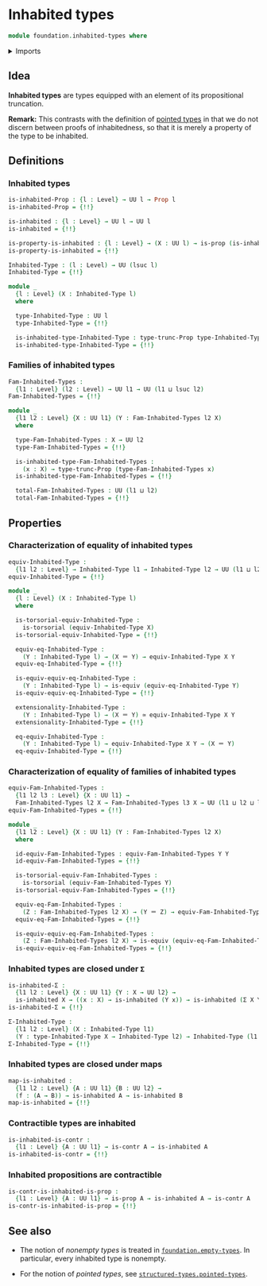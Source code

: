# Inhabited types

```agda
module foundation.inhabited-types where
```

<details><summary>Imports</summary>

```agda
open import foundation.contractible-types
open import foundation.dependent-pair-types
open import foundation.equality-dependent-function-types
open import foundation.functoriality-propositional-truncation
open import foundation.fundamental-theorem-of-identity-types
open import foundation.propositional-truncations
open import foundation.subtype-identity-principle
open import foundation.univalence
open import foundation.universe-levels

open import foundation-core.equivalences
open import foundation-core.identity-types
open import foundation-core.propositions
open import foundation-core.torsorial-type-families
```

</details>

## Idea

**Inhabited types** are types equipped with an element of its propositional
truncation.

**Remark:** This contrasts with the definition of
[pointed types](structured-types.pointed-types.md) in that we do not discern
between proofs of inhabitedness, so that it is merely a property of the type to
be inhabited.

## Definitions

### Inhabited types

```agda
is-inhabited-Prop : {l : Level} → UU l → Prop l
is-inhabited-Prop = {!!}

is-inhabited : {l : Level} → UU l → UU l
is-inhabited = {!!}

is-property-is-inhabited : {l : Level} → (X : UU l) → is-prop (is-inhabited X)
is-property-is-inhabited = {!!}

Inhabited-Type : (l : Level) → UU (lsuc l)
Inhabited-Type = {!!}

module _
  {l : Level} (X : Inhabited-Type l)
  where

  type-Inhabited-Type : UU l
  type-Inhabited-Type = {!!}

  is-inhabited-type-Inhabited-Type : type-trunc-Prop type-Inhabited-Type
  is-inhabited-type-Inhabited-Type = {!!}
```

### Families of inhabited types

```agda
Fam-Inhabited-Types :
  {l1 : Level} (l2 : Level) → UU l1 → UU (l1 ⊔ lsuc l2)
Fam-Inhabited-Types = {!!}

module _
  {l1 l2 : Level} {X : UU l1} (Y : Fam-Inhabited-Types l2 X)
  where

  type-Fam-Inhabited-Types : X → UU l2
  type-Fam-Inhabited-Types = {!!}

  is-inhabited-type-Fam-Inhabited-Types :
    (x : X) → type-trunc-Prop (type-Fam-Inhabited-Types x)
  is-inhabited-type-Fam-Inhabited-Types = {!!}

  total-Fam-Inhabited-Types : UU (l1 ⊔ l2)
  total-Fam-Inhabited-Types = {!!}
```

## Properties

### Characterization of equality of inhabited types

```agda
equiv-Inhabited-Type :
  {l1 l2 : Level} → Inhabited-Type l1 → Inhabited-Type l2 → UU (l1 ⊔ l2)
equiv-Inhabited-Type = {!!}

module _
  {l : Level} (X : Inhabited-Type l)
  where

  is-torsorial-equiv-Inhabited-Type :
    is-torsorial (equiv-Inhabited-Type X)
  is-torsorial-equiv-Inhabited-Type = {!!}

  equiv-eq-Inhabited-Type :
    (Y : Inhabited-Type l) → (X ＝ Y) → equiv-Inhabited-Type X Y
  equiv-eq-Inhabited-Type = {!!}

  is-equiv-equiv-eq-Inhabited-Type :
    (Y : Inhabited-Type l) → is-equiv (equiv-eq-Inhabited-Type Y)
  is-equiv-equiv-eq-Inhabited-Type = {!!}

  extensionality-Inhabited-Type :
    (Y : Inhabited-Type l) → (X ＝ Y) ≃ equiv-Inhabited-Type X Y
  extensionality-Inhabited-Type = {!!}

  eq-equiv-Inhabited-Type :
    (Y : Inhabited-Type l) → equiv-Inhabited-Type X Y → (X ＝ Y)
  eq-equiv-Inhabited-Type = {!!}
```

### Characterization of equality of families of inhabited types

```agda
equiv-Fam-Inhabited-Types :
  {l1 l2 l3 : Level} {X : UU l1} →
  Fam-Inhabited-Types l2 X → Fam-Inhabited-Types l3 X → UU (l1 ⊔ l2 ⊔ l3)
equiv-Fam-Inhabited-Types = {!!}

module _
  {l1 l2 : Level} {X : UU l1} (Y : Fam-Inhabited-Types l2 X)
  where

  id-equiv-Fam-Inhabited-Types : equiv-Fam-Inhabited-Types Y Y
  id-equiv-Fam-Inhabited-Types = {!!}

  is-torsorial-equiv-Fam-Inhabited-Types :
    is-torsorial (equiv-Fam-Inhabited-Types Y)
  is-torsorial-equiv-Fam-Inhabited-Types = {!!}

  equiv-eq-Fam-Inhabited-Types :
    (Z : Fam-Inhabited-Types l2 X) → (Y ＝ Z) → equiv-Fam-Inhabited-Types Y Z
  equiv-eq-Fam-Inhabited-Types = {!!}

  is-equiv-equiv-eq-Fam-Inhabited-Types :
    (Z : Fam-Inhabited-Types l2 X) → is-equiv (equiv-eq-Fam-Inhabited-Types Z)
  is-equiv-equiv-eq-Fam-Inhabited-Types = {!!}
```

### Inhabited types are closed under `Σ`

```agda
is-inhabited-Σ :
  {l1 l2 : Level} {X : UU l1} {Y : X → UU l2} →
  is-inhabited X → ((x : X) → is-inhabited (Y x)) → is-inhabited (Σ X Y)
is-inhabited-Σ = {!!}

Σ-Inhabited-Type :
  {l1 l2 : Level} (X : Inhabited-Type l1)
  (Y : type-Inhabited-Type X → Inhabited-Type l2) → Inhabited-Type (l1 ⊔ l2)
Σ-Inhabited-Type = {!!}
```

### Inhabited types are closed under maps

```agda
map-is-inhabited :
  {l1 l2 : Level} {A : UU l1} {B : UU l2} →
  (f : (A → B)) → is-inhabited A → is-inhabited B
map-is-inhabited = {!!}
```

### Contractible types are inhabited

```agda
is-inhabited-is-contr :
  {l1 : Level} {A : UU l1} → is-contr A → is-inhabited A
is-inhabited-is-contr = {!!}
```

### Inhabited propositions are contractible

```agda
is-contr-is-inhabited-is-prop :
  {l1 : Level} {A : UU l1} → is-prop A → is-inhabited A → is-contr A
is-contr-is-inhabited-is-prop = {!!}
```

## See also

- The notion of _nonempty types_ is treated in
  [`foundation.empty-types`](foundation.empty-types.md). In particular, every
  inhabited type is nonempty.

- For the notion of _pointed types_, see
  [`structured-types.pointed-types`](structured-types.pointed-types.md).
